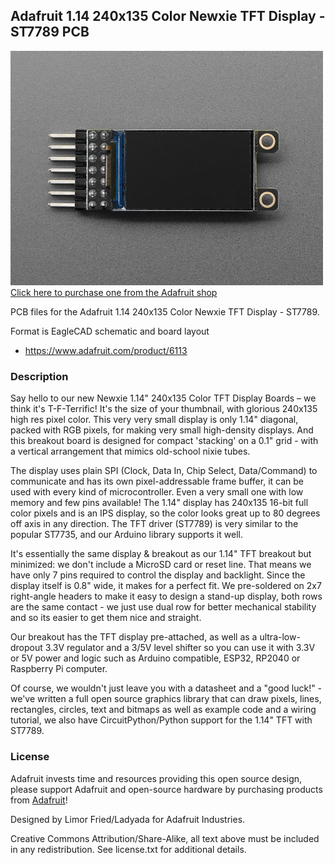 ## Adafruit 1.14 240x135 Color Newxie TFT Display - ST7789 PCB

<a href="http://www.adafruit.com/products/6113"><img src="assets/6113.jpg?raw=true" width="500px"><br/>
Click here to purchase one from the Adafruit shop</a>

PCB files for the Adafruit 1.14 240x135 Color Newxie TFT Display - ST7789. 

Format is EagleCAD schematic and board layout
* https://www.adafruit.com/product/6113

### Description

Say hello to our new Newxie 1.14" 240x135 Color TFT Display Boards – we think it's T-F-Terrific! It's the size of your thumbnail, with glorious 240x135 high res pixel color. This very very small display is only 1.14" diagonal, packed with RGB pixels, for making very small high-density displays. And this breakout board is designed for compact 'stacking' on a 0.1" grid - with a vertical arrangement that mimics old-school nixie tubes. 

The display uses plain SPI (Clock, Data In, Chip Select, Data/Command) to communicate and has its own pixel-addressable frame buffer, it can be used with every kind of microcontroller. Even a very small one with low memory and few pins available! The 1.14" display has 240x135 16-bit full color pixels and is an IPS display, so the color looks great up to 80 degrees off axis in any direction. The TFT driver (ST7789) is very similar to the popular ST7735, and our Arduino library supports it well.

It's essentially the same display & breakout as our 1.14" TFT breakout but minimized: we don't include a MicroSD card or reset line. That means we have only 7 pins required to control the display and backlight. Since the display itself is 0.8" wide, it makes for a perfect fit. We pre-soldered on 2x7 right-angle headers to make it easy to design a stand-up display, both rows are the same contact - we just use dual row for better mechanical stability and so its easier to get them nice and straight. 

Our breakout has the TFT display pre-attached, as well as a ultra-low-dropout 3.3V regulator and a 3/5V level shifter so you can use it with 3.3V or 5V power and logic such as Arduino compatible, ESP32, RP2040 or Raspberry Pi computer.

Of course, we wouldn't just leave you with a datasheet and a "good luck!" - we've written a full open source graphics library that can draw pixels, lines, rectangles, circles, text and bitmaps as well as example code and a wiring tutorial, we also have CircuitPython/Python support for the 1.14" TFT with ST7789.

### License

Adafruit invests time and resources providing this open source design, please support Adafruit and open-source hardware by purchasing products from [Adafruit](https://www.adafruit.com)!

Designed by Limor Fried/Ladyada for Adafruit Industries.

Creative Commons Attribution/Share-Alike, all text above must be included in any redistribution. 
See license.txt for additional details.
